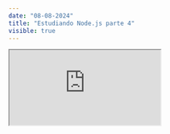 ```yaml
---
date: "08-08-2024"
title: "Estudiando Node.js parte 4"
visible: true
---
```

<iframe src="https://www.youtube.com/embed/xF6HV2vRpgg" allowfullscreen></iframe>
